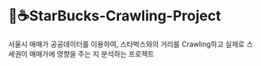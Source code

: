 # 🍩☕StarBucks-Crawling-Project
서울시 매매가 공공데이터를 이용하여, 스타벅스와의 거리를 Crawling하고 실제로 스세권이 매매가에 영향을 주는 지 분석하는 프로젝트
